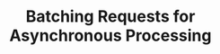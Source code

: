 ---
title: Batching Requests for Asynchronous Processing
weight: 1
variants: +flyte -serverless -byoc -selfmanaged
layout: py_example
example_file: /external/unionai-examples/flyte-integrations/flyte-connectors/openai_batch_connector/openai_batch_connector/openai_batch_connector_example_usage.py
---